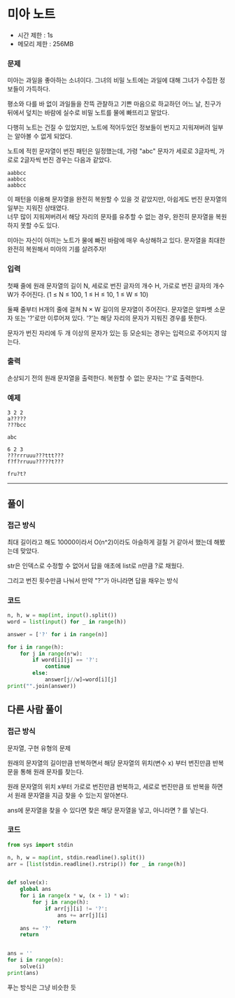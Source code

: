 # 미아 노트

- 시간 제한 : 1s
- 메모리 제한 : 256MB

### 문제

미아는 과일을 좋아하는 소녀이다. 그녀의 비밀 노트에는 과일에 대해 그녀가 수집한 정보들이 가득하다.

평소와 다를 바 없이 과일들을 잔뜩 관찰하고 기쁜 마음으로 하교하던 어느 날, 친구가 뒤에서 덮치는 바람에 실수로 비밀 노트를 물에 빠뜨리고 말았다.

다행히 노트는 건질 수 있었지만, 노트에 적어두었던 정보들이 번지고 지워져버려 일부는 알아볼 수 없게 되었다.

노트에 적힌 문자열이 번진 패턴은 일정했는데, 가령 "abc" 문자가 세로로 3글자씩, 가로로 2글자씩 번진 경우는 다음과 같았다.

```
aabbcc
aabbcc
aabbcc
```
이 패턴을 이용해 문자열을 완전히 복원할 수 있을 것 같았지만, 아쉽게도 번진 문자열의 일부는 지워진 상태였다.<br>
너무 많이 지워져버려서 해당 자리의 문자를 유추할 수 없는 경우, 완전히 문자열을 복원하지 못할 수도 있다.

미아는 자신이 아끼는 노트가 물에 빠진 바람에 매우 속상해하고 있다. 문자열을 최대한 완전히 복원해서 미아의 기를 살려주자!


### 입력

첫째 줄에 원래 문자열의 길이 N, 세로로 번진 글자의 개수 H, 가로로 번진 글자의 개수 W가 주어진다. (1 ≤ N ≤ 100, 1 ≤ H ≤ 10, 1 ≤ W ≤ 10)

둘째 줄부터 H개의 줄에 걸쳐 N × W 길이의 문자열이 주어진다. 문자열은 알파벳 소문자 또는 '?'로만 이루어져 있다. '?'는 해당 자리의 문자가 지워진 경우를 뜻한다.

문자가 번진 자리에 두 개 이상의 문자가 있는 등 모순되는 경우는 입력으로 주어지지 않는다.


### 출력

손상되기 전의 원래 문자열을 출력한다. 복원할 수 없는 문자는 '?'로 출력한다.


### 예제
```
3 2 2
a?????
???bcc
```
`abc`

```
6 2 3
???rrruuu???ttt???
f?f?rruuu?????t???
```
`fru?t?`

---
## 풀이

### 접근 방식

최대 길이라고 해도 10000이라서 O(n^2)이라도 아슬하게 걸칠 거 같아서 했는데 해봤는데 맞았다.

str은 인덱스로 수정할 수 없어서 답을 애초에 list로 n만큼 ?로 채웠다.

그리고 번진 횟수만큼 나눠서 만약 "?"가 아니라면 답을 채우는 방식


### 코드

```python
n, h, w = map(int, input().split())
word = list(input() for _ in range(h))

answer = ['?' for i in range(n)]

for i in range(h):
    for j in range(n*w):
        if word[i][j] == '?':
            continue
        else:
            answer[j//w]=word[i][j]
print("".join(answer))
```

## 다른 사람 풀이

### 접근 방식

문자열, 구현 유형의 문제

원래의 문자열의 길이만큼 반복하면서 해당 문자열의 위치(변수 x) 부터 번진만큼 반복문을 통해 원래 문자를 찾는다.

원래 문자열의 위치 x부터 가로로 번진만큼 반복하고, 세로로 번진만큼 또 반복을 하면서 원래 문자열을 지금 찾을 수 있는지 알아본다.

ans에 문자열을 찾을 수 있다면 찾은 해당 문자열을 넣고, 아니라면 ? 를 넣는다.

### 코드

```python
from sys import stdin

n, h, w = map(int, stdin.readline().split())
arr = [list(stdin.readline().rstrip()) for _ in range(h)]


def solve(x):
    global ans
    for i in range(x * w, (x + 1) * w):
        for j in range(h):
            if arr[j][i] != '?':
                ans += arr[j][i]
                return
    ans += '?'
    return


ans = ''
for i in range(n):
    solve(i)
print(ans)
```

푸는 방식은 그냥 비슷한 듯